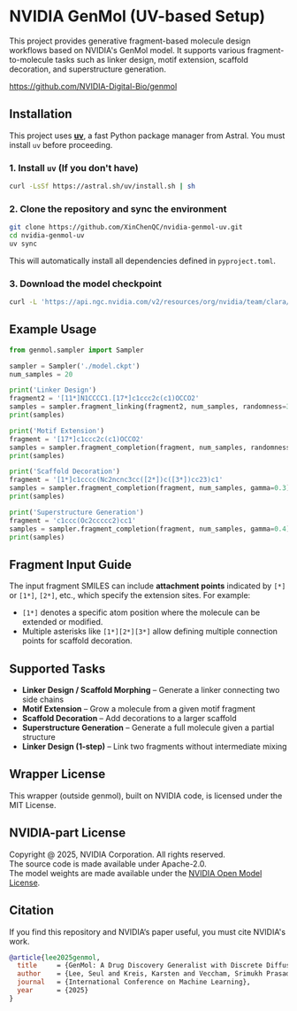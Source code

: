 
# NVIDIA GenMol (UV-based Setup)

This project provides generative fragment-based molecule design workflows based on NVIDIA's GenMol model. It supports various fragment-to-molecule tasks such as linker design, motif extension, scaffold decoration, and superstructure generation.

https://github.com/NVIDIA-Digital-Bio/genmol

## Installation

This project uses [**uv**](https://docs.astral.sh/uv/getting-started/installation/#installation-methods), a fast Python package manager from Astral. You must install `uv` before proceeding.

### 1. Install `uv` (If you don't have)

```bash
curl -LsSf https://astral.sh/uv/install.sh | sh
```

### 2. Clone the repository and sync the environment

```bash
git clone https://github.com/XinChenQC/nvidia-genmol-uv.git
cd nvidia-genmol-uv
uv sync
```

This will automatically install all dependencies defined in `pyproject.toml`.

### 3. Download the model checkpoint

```bash
curl -L 'https://api.ngc.nvidia.com/v2/resources/org/nvidia/team/clara/genmol_v1/1.0/files?redirect=true&path=model.ckpt' -o model.ckpt
```

## Example Usage

```python
from genmol.sampler import Sampler

sampler = Sampler('./model.ckpt')
num_samples = 20

print('Linker Design')
fragment2 = '[11*]N1CCCC1.[17*]c1ccc2c(c1)OCCO2'
samples = sampler.fragment_linking(fragment2, num_samples, randomness=3)
print(samples)

print('Motif Extension')
fragment = '[17*]c1ccc2c(c1)OCCO2'
samples = sampler.fragment_completion(fragment, num_samples, randomness=1.2, gamma=0.3)
print(samples)

print('Scaffold Decoration')
fragment = '[1*]c1cccc(Nc2ncnc3cc([2*])c([3*])cc23)c1'
samples = sampler.fragment_completion(fragment, num_samples, gamma=0.3)
print(samples)

print('Superstructure Generation')
fragment = 'c1ccc(Oc2ccccc2)cc1'
samples = sampler.fragment_completion(fragment, num_samples, gamma=0.4)
print(samples)
```

## Fragment Input Guide

The input fragment SMILES can include **attachment points** indicated by `[*]` or `[1*]`, `[2*]`, etc., which specify the extension sites. For example:

* `[1*]` denotes a specific atom position where the molecule can be extended or modified.
* Multiple asterisks like `[1*][2*][3*]` allow defining multiple connection points for scaffold decoration.

## Supported Tasks

* **Linker Design / Scaffold Morphing** – Generate a linker connecting two side chains
* **Motif Extension** – Grow a molecule from a given motif fragment
* **Scaffold Decoration** – Add decorations to a larger scaffold
* **Superstructure Generation** – Generate a full molecule given a partial structure
* **Linker Design (1-step)** – Link two fragments without intermediate mixing

## Wrapper License

This wrapper (outside genmol), built on NVIDIA code, is licensed under the MIT License.

## NVIDIA-part License
Copyright @ 2025, NVIDIA Corporation. All rights reserved.<br>
The source code is made available under Apache-2.0.<br>
The model weights are made available under the [NVIDIA Open Model License](https://www.nvidia.com/en-us/agreements/enterprise-software/nvidia-open-model-license/).

## Citation
If you find this repository and NVIDIA‘s paper useful, you must cite NVIDIA's work.
```BibTex
@article{lee2025genmol,
  title     = {GenMol: A Drug Discovery Generalist with Discrete Diffusion},
  author    = {Lee, Seul and Kreis, Karsten and Veccham, Srimukh Prasad and Liu, Meng and Reidenbach, Danny and Peng, Yuxing and Paliwal, Saee and Nie, Weili and Vahdat, Arash},
  journal   = {International Conference on Machine Learning},
  year      = {2025}
}
```

